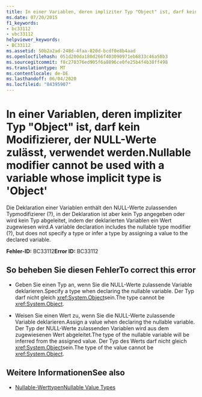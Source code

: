 ```yaml
---
title: In einer Variablen, deren impliziter Typ "Object" ist, darf kein Modifizierer, der NULL-Werte zulässt, verwendet werden.
ms.date: 07/20/2015
f1_keywords:
- bc33112
- vbc33112
helpviewer_keywords:
- BC33112
ms.assetid: 50b2a2ad-248d-4faa-820d-bcdf0e8b4aad
ms.openlocfilehash: 051d200da180d266f403090971eb6833c46a58b3
ms.sourcegitcommit: f8c270376ed905f6a8896ce0fe25b4f4b38ff498
ms.translationtype: MT
ms.contentlocale: de-DE
ms.lasthandoff: 06/04/2020
ms.locfileid: "84395907"
---
```

# <a name="nullable-modifier-cannot-be-used-with-a-variable-whose-implicit-type-is-object"></a><span data-ttu-id="0015f-102">In einer Variablen, deren impliziter Typ "Object" ist, darf kein Modifizierer, der NULL-Werte zulässt, verwendet werden.</span><span class="sxs-lookup"><span data-stu-id="0015f-102">Nullable modifier cannot be used with a variable whose implicit type is 'Object'</span></span>
<span data-ttu-id="0015f-103">Die Deklaration einer Variablen enthält den NULL-Werte zulassenden Typmodifizierer (?), in der Deklaration ist aber kein Typ angegeben oder wird kein Typ abgeleitet, indem der deklarierten Variablen ein Wert zugewiesen wird.</span><span class="sxs-lookup"><span data-stu-id="0015f-103">A variable declaration includes the nullable type modifier (?), but does not specify a type or infer a type by assigning a value to the declared variable.</span></span>  
  
 <span data-ttu-id="0015f-104">**Fehler-ID:** BC33112</span><span class="sxs-lookup"><span data-stu-id="0015f-104">**Error ID:** BC33112</span></span>  
  
## <a name="to-correct-this-error"></a><span data-ttu-id="0015f-105">So beheben Sie diesen Fehler</span><span class="sxs-lookup"><span data-stu-id="0015f-105">To correct this error</span></span>  
  
- <span data-ttu-id="0015f-106">Geben Sie einen Typ an, wenn Sie die NULL-Werte zulassende Variable deklarieren.</span><span class="sxs-lookup"><span data-stu-id="0015f-106">Specify a type when declaring the nullable variable.</span></span> <span data-ttu-id="0015f-107">Der Typ darf nicht gleich <xref:System.Object>sein.</span><span class="sxs-lookup"><span data-stu-id="0015f-107">The type cannot be <xref:System.Object>.</span></span>  
  
- <span data-ttu-id="0015f-108">Weisen Sie einen Wert zu, wenn Sie die NULL-Werte zulassende Variable deklarieren.</span><span class="sxs-lookup"><span data-stu-id="0015f-108">Assign a value when declaring the nullable variable.</span></span> <span data-ttu-id="0015f-109">Der Typ der NULL-Werte zulassenden Variablen wird aus dem zugewiesenen Wert abgeleitet.</span><span class="sxs-lookup"><span data-stu-id="0015f-109">The type of the nullable variable will be inferred from the assigned value.</span></span> <span data-ttu-id="0015f-110">Der Typ des Werts darf nicht gleich <xref:System.Object>sein.</span><span class="sxs-lookup"><span data-stu-id="0015f-110">The type of the value cannot be <xref:System.Object>.</span></span>  
  
## <a name="see-also"></a><span data-ttu-id="0015f-111">Weitere Informationen</span><span class="sxs-lookup"><span data-stu-id="0015f-111">See also</span></span>

- [<span data-ttu-id="0015f-112">Nullable-Werttypen</span><span class="sxs-lookup"><span data-stu-id="0015f-112">Nullable Value Types</span></span>](../programming-guide/language-features/data-types/nullable-value-types.md)
